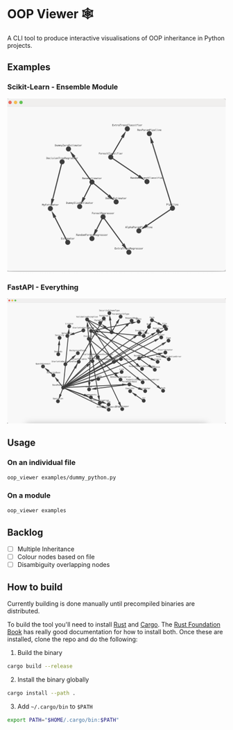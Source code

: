 # OOP Viewer :spider_web:

A CLI tool to produce interactive visualisations of OOP inheritance in Python projects.

## Examples

### Scikit-Learn - Ensemble Module
![scikit-learn-ensemble](docs/scikit-learn-ensemble.png)

### FastAPI - Everything
![fastapi](docs/fastapi.png)

## Usage

### On an individual file

```bash
oop_viewer examples/dummy_python.py
```

### On a module

```bash
oop_viewer examples
```

## Backlog
- [ ] Multiple Inheritance
- [ ] Colour nodes based on file
- [ ] Disambiguity overlapping nodes

## How to build

Currently building is done manually until precompiled binaries are distributed.

To build the tool you'll need to install [Rust](https://github.com/rust-lang/rust) and [Cargo](https://github.com/rust-lang/cargo). The [Rust Foundation Book](https://doc.rust-lang.org/book/ch01-01-installation.html) has really good documentation for how to install both. Once these are installed, clone the repo and do the following:

1. Build the binary
```bash
cargo build --release
```

2. Install the binary globally
```bash
cargo install --path .
```

3. Add `~/.cargo/bin` to `$PATH`
```bash
export PATH="$HOME/.cargo/bin:$PATH"
```
